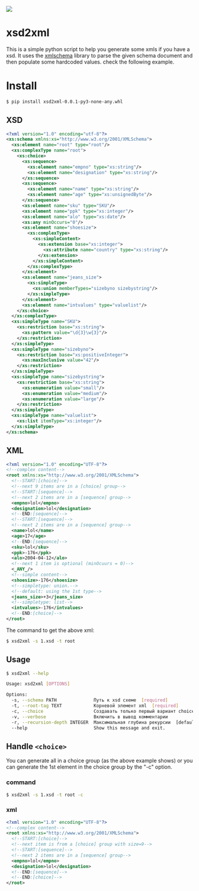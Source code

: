![](http://miaozn.github.io/misc/img/xsd2xml.png)     
# xsd2xml
This is a simple python script to help you generate some xmls if you have a xsd. It uses the [xmlschema](https://github.com/brunato/xmlschema) library to parse the given schema document and then populate some hardcoded values. check the following example. 

# Install
```bash
$ pip install xsd2xml-0.0.1-py3-none-any.whl
```

## XSD
```xsd
<?xml version="1.0" encoding="utf-8"?>
<xs:schema xmlns:xs="http://www.w3.org/2001/XMLSchema">
  <xs:element name="root" type="root"/>
  <xs:complexType name="root">
    <xs:choice>
      <xs:sequence>
        <xs:element name="empno" type="xs:string"/>
        <xs:element name="designation" type="xs:string"/>
      </xs:sequence>
      <xs:sequence>
        <xs:element name="name" type="xs:string"/>
        <xs:element name="age" type="xs:unsignedByte"/>
      </xs:sequence>
      <xs:element name="sku" type="SKU"/>
      <xs:element name="ppk" type="xs:integer"/>
      <xs:element name="alo" type="xs:date"/>
      <xs:any minOccurs="0"/>
      <xs:element name="shoesize">
        <xs:complexType>
          <xs:simpleContent>
            <xs:extension base="xs:integer">
              <xs:attribute name="country" type="xs:string"/>
            </xs:extension>
          </xs:simpleContent>
        </xs:complexType>
      </xs:element>
      <xs:element name="jeans_size">
        <xs:simpleType>
          <xs:union memberTypes="sizebyno sizebystring"/>
        </xs:simpleType>
      </xs:element>
      <xs:element name="intvalues" type="valuelist"/>
    </xs:choice>
  </xs:complexType>
  <xs:simpleType name="SKU">
    <xs:restriction base="xs:string">
      <xs:pattern value="\d{3}\w{3}"/>
    </xs:restriction>
  </xs:simpleType>
  <xs:simpleType name="sizebyno">
    <xs:restriction base="xs:positiveInteger">
      <xs:maxInclusive value="42"/>
    </xs:restriction>
  </xs:simpleType>
  <xs:simpleType name="sizebystring">
    <xs:restriction base="xs:string">
      <xs:enumeration value="small"/>
      <xs:enumeration value="medium"/>
      <xs:enumeration value="large"/>
    </xs:restriction>
  </xs:simpleType>
  <xs:simpleType name="valuelist">
    <xs:list itemType="xs:integer"/>
  </xs:simpleType>
</xs:schema>
```
## XML
```xml
<?xml version="1.0" encoding="UTF-8"?>
<!--complex content-->
<root xmlns:xs="http://www.w3.org/2001/XMLSchema">
  <!--START:[choice]-->
  <!--next 9 items are in a [choice] group-->
  <!--START:[sequence]-->
  <!--next 2 items are in a [sequence] group-->
  <empno>lol</empno>
  <designation>lol</designation>
  <!--END:[sequence]-->
  <!--START:[sequence]-->
  <!--next 2 items are in a [sequence] group-->
  <name>lol</name>
  <age>17</age>
  <!--END:[sequence]-->
  <sku>lol</sku>
  <ppk>-176</ppk>
  <alo>2004-04-12</alo>
  <!--next 1 item is optional (minOcuurs = 0)-->
  <_ANY_/>
  <!--simple content-->
  <shoesize>-176</shoesize>
  <!--simpletype: union.-->
  <!--default: using the 1st type-->
  <jeans_size>+3</jeans_size>
  <!--simpletype: list-->
  <intvalues>-176</intvalues>
  <!--END:[choice]-->
</root>
```
The command to get the above xml:  
```bash
$ xsd2xml -s 1.xsd -t root
```
## Usage
```bash
$ xsd2xml --help

Usage: xsd2xml [OPTIONS]

Options:
  -s, --schema PATH              Путь к xsd схеме  [required]
  -t, --root-tag TEXT            Корневой элемент xml  [required]
  -c, --choice                   Создавать только первый вариант choice
  -v, --verbose                  Включить в вывод комментарии
  -r, --recursion-depth INTEGER  Максимальная глубина рекурсии  [default: 8]
  --help                         Show this message and exit.
```
## Handle `<choice>`
You can generate all in a choice group (as the above example shows) or you can generate the 1st element in the choice group by the "-c" option.
### command
```bash
$ xsd2xml -s 1.xsd -t root -c
```
### xml
```xml
<?xml version="1.0" encoding="UTF-8"?>
<!--complex content-->
<root xmlns:xs="http://www.w3.org/2001/XMLSchema">
  <!--START:[choice]-->
  <!--next item is from a [choice] group with size=9-->
  <!--START:[sequence]-->
  <!--next 2 items are in a [sequence] group-->
  <empno>lol</empno>
  <designation>lol</designation>
  <!--END:[sequence]-->
  <!--END:[choice]-->
</root>
```
